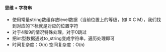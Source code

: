 #### 思维 + 字符串
* 使用常量string数组存放level数据（当前位置上的等级，如I X C M），我们找到对应的下标就是对应的位置字符
* 对于4和9的情况特殊处理，对于0跳过
* 把int型数据通过to\_string变成字符串，遍历处理即可
* 时间复杂度：O(n) 空间复杂度：O(n)
